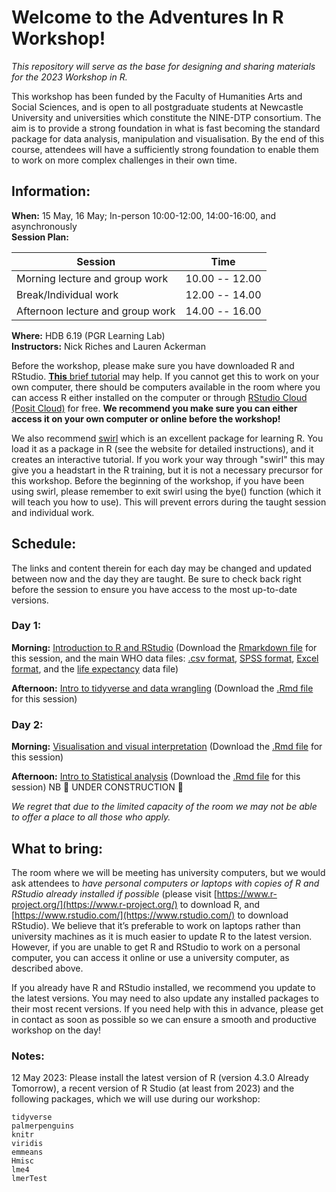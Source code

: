 # Welcome to the Adventures In R Workshop!

*This repository will serve as the base for designing and sharing materials for the 2023 Workshop in R.*

This workshop has been funded by the Faculty of Humanities Arts and Social Sciences, and is open to all postgraduate students at Newcastle University and universities which constitute the NINE-DTP consortium. The aim is to provide a strong foundation in what is fast becoming the standard package for data analysis, manipulation and visualisation. By the end of this course, attendees will have a sufficiently strong foundation to enable them to work on more complex challenges in their own time.

## Information:

**When:** 15 May, 16 May; In-person 10:00-12:00, 14:00-16:00, and asynchronously  
**Session Plan:**

| Session | Time |
| --- | --- |
|Morning lecture and group work|10.00 -- 12.00|
|Break/Individual work|12.00 -- 14.00|
|Afternoon lecture and group work|14.00 -- 16.00|

**Where:** HDB 6.19 (PGR Learning Lab)  
**Instructors:** Nick Riches and Lauren Ackerman 

Before the workshop, please make sure you have downloaded R and RStudio. [**This** brief tutorial](docs/Setting_Up.nb.html) may help. If you cannot get this to work on your own computer, there should be computers available in the room where you can access R either installed on the computer or through [RStudio Cloud (Posit Cloud)](https://posit.cloud/plans/free) for free. **We recommend you make sure you can either access it on your own computer or online before the workshop!**

We also recommend [swirl](https://swirlstats.com/) which is an excellent package for learning R. You load it as a package in R (see the website for detailed instructions), and it creates an interactive tutorial. If you work your way through "swirl" this may give you a headstart in the R training, but it is not a necessary precursor for this workshop. Before the beginning of the workshop, if you have been using swirl, please remember to exit swirl using the bye() function (which it will teach you how to use). This will prevent errors during the taught session and individual work.

## Schedule:

The links and content therein for each day may be changed and updated between now and the day they are taught. Be sure to check back right before the session to ensure you have access to the most up-to-date versions.

### Day 1:

**Morning:** [Introduction to R and RStudio](docs/Session_1-Introduction.nb.html) (Download the [Rmarkdown file](docs/Session_1-Introduction.Rmd) for this session, and the main WHO data files: [.csv format](data/WHR_2017.csv), [SPSS format](data/WHR_2017.sav), [Excel format](data/WHR_2017.xlsx), and the [life expectancy](data/WHO_life_expectancy.csv) data file)  

**Afternoon:** [Intro to tidyverse and data wrangling](docs/Session_2-tidyverse.html) (Download the [.Rmd file](docs/Session_2-tidyverse.Rmd) for this session)  

### Day 2:

**Morning:** [Visualisation and visual interpretation](docs/Session_3-dataviz.html) (Download the [.Rmd file](docs/Session_3-dataviz.Rmd) for this session)  

**Afternoon:** [Intro to Statistical analysis](docs/Session_4-AnalysingData.nb.html) (Download the [.Rmd file](docs/Session_4-AnalysingData.rmd) for this session)  NB 🚧 UNDER CONSTRUCTION 🚧



*We regret that due to the limited capacity of the room we may not be able to offer a place to all those who apply.*

## What to bring: 

The room where we will be meeting has university computers, but we would ask attendees to *have personal computers or laptops with copies of R and RStudio already installed if possible*
(please visit  [https://www.r-project.org/](https://www.r-project.org/) to download R, and [https://www.rstudio.com/](https://www.rstudio.com/) to download RStudio). We believe that it’s preferable to work on laptops rather than university machines as it is much easier to update R to the latest version. However, if you are unable to get R and RStudio to work on a personal computer, you can access it online or use a university computer, as described above.

If you already have R and RStudio installed, we recommend you update to the latest versions. You may need to also update any installed packages to their most recent versions. If you need help with this in advance, please get in contact as soon as possible so we can ensure a smooth and productive workshop on the day!

### Notes:

12 May 2023: Please install the latest version of R (version 4.3.0 Already Tomorrow), a recent version of R Studio (at least from 2023) and the following packages, which we will use during our workshop:  

```
tidyverse
palmerpenguins
knitr
viridis
emmeans
Hmisc
lme4
lmerTest
```

